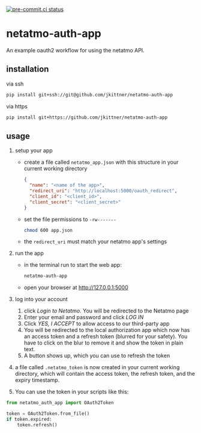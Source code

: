 [![pre-commit.ci status](https://results.pre-commit.ci/badge/github/jkittner/netatmo-auth-app/main.svg?badge_token=FJQjca9PRQ2l7uXddeKYRQ)](https://results.pre-commit.ci/latest/github/jkittner/netatmo-auth-app/main?badge_token=FJQjca9PRQ2l7uXddeKYRQ)

# netatmo-auth-app

An example oauth2 workflow for using the netatmo API.

## installation

via ssh

```bash
pip install git+ssh://git@github.com/jkittner/netatmo-auth-app
```

via https

```bash
pip install git+https://github.com/jkittner/netatmo-auth-app
```

## usage

1.  setup your app
    - create a file called `netatmo_app.json` with this structure in your current
      working directory
      ```json
      {
        "name": "<name of the app>",
        "redirect_uri": "http://localhost:5000/oauth_redirect",
        "client_id": "<client_id>",
        "client_secret": "<client_secret>"
      }
      ```
    - set the file permissions to `-rw-------`
      ```bash
      chmod 600 app.json
      ```
    - the `redirect_uri` must match your netatmo app's settings
1.  run the app
    - in the terminal run to start the web app:
      ```bash
      netatmo-auth-app
      ```
    - open your browser at http://127.0.0.1:5000
1.  log into your account

    1. click _Login to Netatmo_. You will be redirected to the Netatmo page
    1. Enter your email and password and click _LOG IN_
    1. Click _YES, I ACCEPT_ to allow access to our third-party app
    1. You will be redirected to the local authorization app which now has an access
       token and a refresh token (blurred for your safety). You have to click on the
       blur to remove it and show the token in plain text.
    1. A button shows up, which you can use to refresh the token

1.  a file called `.netatmo_token` is now created in your current working directory,
    which will contain the access token, the refresh token, and the expiry timestamp.

1.  You can use the token in your scripts like this:

```python
from netatmo_auth_app import OAuth2Token

token = OAuth2Token.from_file()
if token.expired:
    token.refresh()
```
